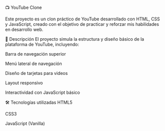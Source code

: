 📺 YouTube Clone

Este proyecto es un clon práctico de YouTube desarrollado con HTML, CSS y JavaScript, creado con el objetivo de practicar y reforzar mis habilidades en desarrollo web.

🚀 Descripción
El proyecto simula la estructura y diseño básico de la plataforma de YouTube, incluyendo:

Barra de navegación superior

Menú lateral de navegación

Diseño de tarjetas para videos

Layout responsivo

Interactividad con JavaScript básico

🛠 Tecnologías utilizadas
HTML5

CSS3

JavaScript (Vanilla)
